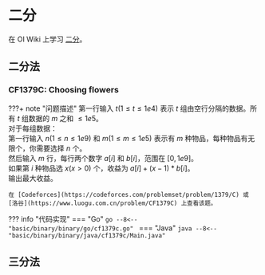 # 二分

在 OI Wiki 上学习 [二分](https://oi-wiki.org/basic/binary)。

## 二分法

### CF1379C: Choosing flowers

???+ note "问题描述"
    第一行输入 $t(1≤t≤1e4)$ 表示 $t$ 组由空行分隔的数据。所有 $t$ 组数据的 $m$ 之和 $≤1e5$。<br>
    对于每组数据：<br>
    第一行输入 $n(1≤n≤1e9)$ 和 $m(1≤m≤1e5)$ 表示有 $m$ 种物品，每种物品有无限个，你需要选择 $n$ 个。<br>
    然后输入 $m$ 行，每行两个数字 $a[i]$ 和 $b[i]$，范围在 $[0,1e9]$。<br>
    如果第 $i$ 种物品选 $x(x>0)$ 个，收益为 $a[i]+(x-1)*b[i]$。<br>
    输出最大收益。
    
    在 [Codeforces](https://codeforces.com/problemset/problem/1379/C) 或 [洛谷](https://www.luogu.com.cn/problem/CF1379C) 上查看该题。

??? info "代码实现"
    === "Go"
        ```go
        --8<-- "basic/binary/binary/go/cf1379c.go"
        ```
    === "Java"
        ```java
        --8<-- "basic/binary/binary/java/cf1379c/Main.java"
        ```

## 三分法
